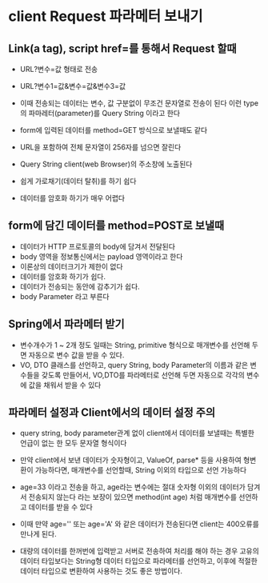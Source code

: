# client Request 파라메터 보내기

## Link(a tag), script href=를 통해서 Request 할때 
* URL?변수=값 형태로 전송
* URL?변수1=값&변수=값&변수3=값
* 이때 전송되는 데이터는 변수, 값 구분없이 무조건 문자열로
전송이 된다
이런 type의 파마레터(parameter)를 Query String 이라고 한다

* form에 입력된 데이터를 method=GET 방식으로 보낼때도 같다
* URL을 포함하여 전체 문자열이 256자를 넘으면 잘린다
* Query String client(web Browser)의 주소창에 노출된다
* 쉽게 가로채기(데이터 탈취)를 하기 쉽다
* 데이터를 암호화 하기가 매우 어렵다

## form에 담긴 데이터를 method=POST로 보낼때
* 데이터가 HTTP 프로토콜의 body에 담겨서 전달된다
* body 영역을 정보통신에서는 payload 영역이라고 한다
* 이론상의 데이터크기가 제한이 없다
* 데이터를 암호화 하기가 쉽다.
* 데이터가 전송되는 동안에 감추기가 쉽다.
* body Parameter 라고 부른다

## Spring에서 파라메터 받기
* 변수개수가 1 ~ 2개 정도 일때는 String, primitive 형식으로
매개변수를 선언해 두면 자동으로 변수 값을 받을 수 있다.
* VO, DTO 클래스를 선언하고, query String, body Parameter의
이름과 같은 변수들을 갖도록 만들어서, VO,DTO를 파라메터로
선언해 두면 자동으로 각각의 변수에 값을 채워서 받을 수 있다

## 파라메터 설정과 Client에서의 데이터 설정 주의
* query string, body parameter관계 없이 client에서 데이터를
보낼때는 특별한 언급이 없는 한 모두 문자열 형식이다

* 만약 client에서 보낸 데이터가 숫자형이고, ValueOf, parse*
등을 사용하여 형변환이 가능하다면, 매개변수를 선언할때,
String 이외의 타입으로 선언 가능하다

* age=33 이라고 전송을 하고, age라는 변수에는 절대 숫자형 
이외의 데이터가 담겨서 전송되지 않는다 라는 보장이 있으면
method(int age) 처럼 매개변수를 선언하고 데이터를 받을 수 있다

* 이때 만약 age='' 또는 age='A' 와 같은 데이터가 전송된다면
client는 400오류를 만나게 된다.

* 대량의 데이터를 한꺼번에 입력받고 서버로 전송하여 처리를
해야 하는 경우 고유의 데이터 타입보다는 String형 데이터
타입으로 파라메터를 선언하고, 이후에 적절한 데이터 타입으로 
변환하여 사용하는 것도 좋은 방법이다.
